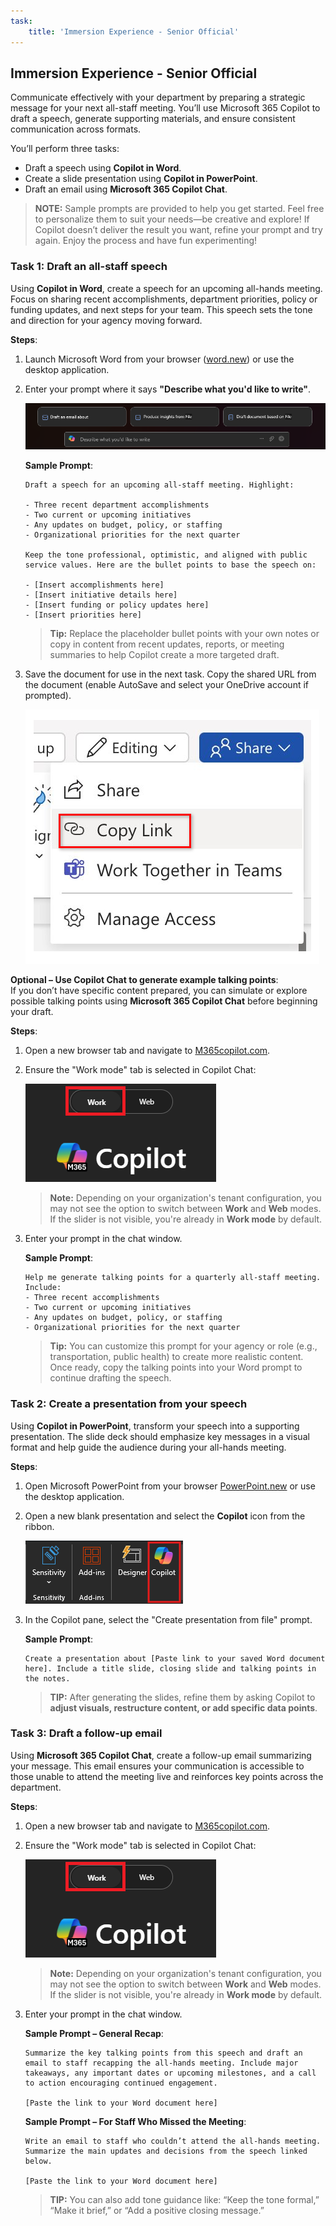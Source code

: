 ```yaml
---
task:
    title: 'Immersion Experience - Senior Official'
---
```


## Immersion Experience - Senior Official  

Communicate effectively with your department by preparing a strategic message for your next all-staff meeting. You’ll use Microsoft 365 Copilot to draft a speech, generate supporting materials, and ensure consistent communication across formats.

You’ll perform three tasks:

- Draft a speech using **Copilot in Word**.  
- Create a slide presentation using **Copilot in PowerPoint**.  
- Draft an email using **Microsoft 365 Copilot Chat**.

> **NOTE:** Sample prompts are provided to help you get started. Feel free to personalize them to suit your needs—be creative and explore! If Copilot doesn’t deliver the result you want, refine your prompt and try again. Enjoy the process and have fun experimenting!  

### Task 1: Draft an all-staff speech

Using **Copilot in Word**, create a speech for an upcoming all-hands meeting. Focus on sharing recent accomplishments, department priorities, policy or funding updates, and next steps for your team. This speech sets the tone and direction for your agency moving forward.

**Steps**:

1. Launch Microsoft Word from your browser ([word.new](https://word.new)) or use the desktop application.
1. Enter your prompt where it says **"Describe what you'd like to write"**.

    ![screenshot showing Copilot in Word.](../Prompts/Media/draft-with-copilot.png)

    **Sample Prompt**:

    ```text
    Draft a speech for an upcoming all-staff meeting. Highlight:
    
    - Three recent department accomplishments  
    - Two current or upcoming initiatives  
    - Any updates on budget, policy, or staffing  
    - Organizational priorities for the next quarter
    
    Keep the tone professional, optimistic, and aligned with public service values. Here are the bullet points to base the speech on:
    
    - [Insert accomplishments here]  
    - [Insert initiative details here]  
    - [Insert funding or policy updates here]  
    - [Insert priorities here]
    ```

    > **Tip:** Replace the placeholder bullet points with your own notes or copy in content from recent updates, reports, or meeting summaries to help Copilot create a more targeted draft.

1. Save the document for use in the next task. Copy the shared URL from the document (enable AutoSave and select your OneDrive account if prompted).

    ![Share link.](../Prompts/Media/share-menu-with-copy-link.png)

**Optional – Use Copilot Chat to generate example talking points**:  
If you don’t have specific content prepared, you can simulate or explore possible talking points using **Microsoft 365 Copilot Chat** before beginning your draft.

**Steps**:

1. Open a new browser tab and navigate to [M365copilot.com](https://m365copilot.com/).
1. Ensure the "Work mode" tab is selected in Copilot Chat:

    ![screenshot showing Work mode tab.](../Prompts/Media/work-mode.png)

    > **Note:** Depending on your organization's tenant configuration, you may not see the option to switch between **Work** and **Web** modes. If the slider is not visible, you're already in **Work mode** by default.
1. Enter your prompt in the chat window.

    **Sample Prompt**:

    ```text
    Help me generate talking points for a quarterly all-staff meeting. Include:
    - Three recent accomplishments
    - Two current or upcoming initiatives
    - Any updates on budget, policy, or staffing
    - Organizational priorities for the next quarter
    ```

    > **Tip:** You can customize this prompt for your agency or role (e.g., transportation, public health) to create more realistic content. Once ready, copy the talking points into your Word prompt to continue drafting the speech.

### Task 2: Create a presentation from your speech

Using **Copilot in PowerPoint**, transform your speech into a supporting presentation. The slide deck should emphasize key messages in a visual format and help guide the audience during your all-hands meeting.

**Steps**:

1. Open Microsoft PowerPoint from your browser [PowerPoint.new](https://PowerPoint.new) or use the desktop application.

1. Open a new blank presentation and select the **Copilot** icon from the ribbon.

    ![Copilot in Ribbon](../Prompts/Media/copilot-ribbon-powerpoint.png)

1. In the Copilot pane, select the "Create presentation from file" prompt.

    **Sample Prompt**:

    ```text
    Create a presentation about [Paste link to your saved Word document here]. Include a title slide, closing slide and talking points in the notes. 
    ```

    > **TIP:** After generating the slides, refine them by asking Copilot to **adjust visuals, restructure content, or add specific data points**.

### Task 3: Draft a follow-up email

Using **Microsoft 365 Copilot Chat**, create a follow-up email summarizing your message. This email ensures your communication is accessible to those unable to attend the meeting live and reinforces key points across the department.

**Steps**:

1. Open a new browser tab and navigate to [M365copilot.com](https://m365copilot.com/).
1. Ensure the "Work mode" tab is selected in Copilot Chat:

    ![screenshot showing Work mode tab.](../Prompts/Media/work-mode.png)

    > **Note:** Depending on your organization's tenant configuration, you may not see the option to switch between **Work** and **Web** modes. If the slider is not visible, you're already in **Work mode** by default.
1. Enter your prompt in the chat window.

    **Sample Prompt – General Recap**:

    ```text
    Summarize the key talking points from this speech and draft an email to staff recapping the all-hands meeting. Include major takeaways, any important dates or upcoming milestones, and a call to action encouraging continued engagement.
    
    [Paste the link to your Word document here]
    ```

    **Sample Prompt – For Staff Who Missed the Meeting**:

    ```text
    Write an email to staff who couldn’t attend the all-hands meeting. Summarize the main updates and decisions from the speech linked below.

    [Paste the link to your Word document here]
    ```

    > **TIP:** You can also add tone guidance like: “Keep the tone formal,” “Make it brief,” or “Add a positive closing message.”
